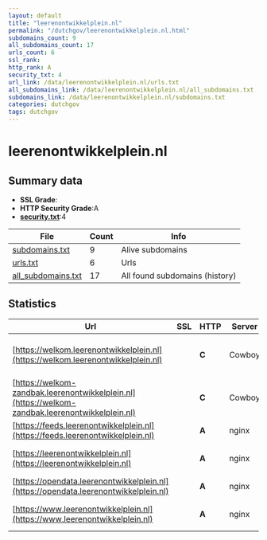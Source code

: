 ```yaml
---
layout: default
title: "leerenontwikkelplein.nl"
permalink: "/dutchgov/leerenontwikkelplein.nl.html"
subdomains_count: 9
all_subdomains_count: 17
urls_count: 6
ssl_rank: 
http_rank: A
security_txt: 4
url_link: /data/leerenontwikkelplein.nl/urls.txt
all_subdomains_link: /data/leerenontwikkelplein.nl/all_subdomains.txt
subdomains_link: /data/leerenontwikkelplein.nl/subdomains.txt
categories: dutchgov
tags: dutchgov
---
```



# leerenontwikkelplein.nl
## Summary data


 - **SSL Grade**:
 - **HTTP Security Grade**:A
 - **[security.txt](https://www.digitaleoverheid.nl/nieuws/standaard-security-txt-nu-verplicht-voor-overheid/)**:4


| File       | Count | Info |
|------------|-------|------|
|[subdomains.txt](/DutchGovScope/data/leerenontwikkelplein.nl/subdomains.txt)|9|Alive subdomains|
|[urls.txt](/DutchGovScope/data/leerenontwikkelplein.nl/urls.txt)|6|Urls|
|[all_subdomains.txt](/DutchGovScope/data/leerenontwikkelplein.nl/all_subdomains.txt)|17|All found subdomains (history)|


## Statistics


| Url | SSL | HTTP | Server | Cookie | HSTS | CORS | CTO | CSP | XFO | XXP | RP |FP| Tech |Title |
|--------|-------|-------|------|------|------|------|------|------|------|------|------|------|------|------|
|[https://welkom.leerenontwikkelplein.nl](https://welkom.leerenontwikkelplein.nl)| | **C**|Cowboy|:white_check_mark: |:white_check_mark: | | | | :white_check_mark: | | :white_check_mark: | |Cowboy Erlang HSTS Heroku||
|[https://welkom-zandbak.leerenontwikkelplein.nl](https://welkom-zandbak.leerenontwikkelplein.nl)| | **C**|Cowboy|:white_check_mark: |:white_check_mark: | | | | :white_check_mark: | | :white_check_mark: | |Cowboy Erlang HSTS Heroku||
|[https://feeds.leerenontwikkelplein.nl](https://feeds.leerenontwikkelplein.nl)| | **A**|nginx| |:white_check_mark: | | | | :white_check_mark: | :white_check_mark: | :white_check_mark: | |HSTS Nginx||
|[https://leerenontwikkelplein.nl](https://leerenontwikkelplein.nl)| | **A**|nginx| |:white_check_mark: | | |:warning: | :white_check_mark: | :white_check_mark: | :white_check_mark: | |HSTS Nginx|301 Moved Perman...|
|[https://opendata.leerenontwikkelplein.nl](https://opendata.leerenontwikkelplein.nl)| | **A**|nginx| |:white_check_mark: | | | | :white_check_mark: | :white_check_mark: | :white_check_mark: | |HSTS Nginx||
|[https://www.leerenontwikkelplein.nl](https://www.leerenontwikkelplein.nl)| | **A**|nginx| |:white_check_mark: | | |:warning: | :white_check_mark: | :white_check_mark: | :white_check_mark: | |Bloomreach HSTS Nginx|Het Leer- en Ont...|

